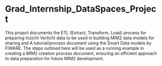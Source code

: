 # Grad_Internship_DataSpaces_Project
 This project documents the ETL (Extract, Transform, Load) process for preparing Inzicht Verlicht data to be used in building MIM2 data models for sharing and A tutorial/process document using the Smart Data models by FIWARE. The steps outlined here will be used as a running example in creating a MIM2 creation process document, ensuring an efficient approach to data preparation for future MIM2 development.
